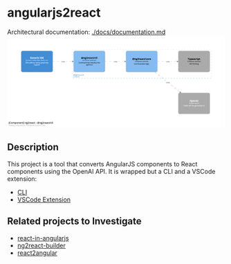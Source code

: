# angularjs2react

Architectural documentation: [./docs/documentation.md](./docs/documentation.md)
![angularjs2react](./docs/diagrams/structurizr-1-Ng2React_CLI.png)

## Description

This project is a tool that converts AngularJS components to React components using the OpenAI API. It is wrapped but a CLI and a VSCode extension:

-   [CLI](https://github.com/maxbilbow/ng2react-cli)
-   [VSCode Extension](https://github.com/maxbilbow/ng2react-vscode)

## Related projects to Investigate

-   [react-in-angularjs](https://github.com/xjpro/react-in-angularjs)
-   [ng2react-builder](https://github.com/webschik/ng2react-builder)
-   [react2angular](https://github.com/coatue-oss/react2angular)

